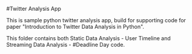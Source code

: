 #Twitter Analysis App

This is sample python twitter analysis app, build for supporting code for paper "Introduction to Twitter Data Analysis in Python".

This folder contains both Static Data Analysis - User Timeline and Streaming Data Analysis - #Deadline Day code.
